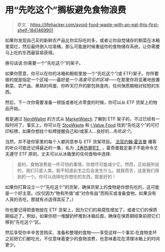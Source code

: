# 用“先吃这个”搁板避免食物浪费

> 原文：<https://lifehacker.com/avoid-food-waste-with-an-eat-this-first-shelf-1841469901>

如果你发现自己买的新鲜农产品比你实际吃的多，或者让你自觉储存的剩菜在冰箱里腐烂，然后最终倒入垃圾桶，那么可能是时候重组你的食物储存系统，让你需要马上吃的东西最容易获得。



换句话说:你需要一个“先吃这个”的架子。

如果你愿意，你可以在你的冰箱和橱柜里放一个“先吃这个”(或 ETF)架子。你所要做的就是指定一个区域——最好是一个*高度可见的区域*——在那里你将显著地放置剩菜、农产品、煮熟的鸡蛋、你昨天打开的那包熟食肉，任何保质期相对较短的东西。

然后，下一次你需要准备一顿饭或者吃点零食的时候，你可以从 ETF 货架上的物品开始。

我是通过 [NerdWallet](https://www.nerdwallet.com/blog/finance/this-is-the-year-you-stop-wasting-food-and-money) 的方式从 [MarketWatch](https://www.marketwatch.com/story/how-to-stop-wasting-food-and-money-2020-02-05) 了解到 ETF 架子的，不过已经有一段时间了。事实上，你可以在 [StopWaste](http://www.stopwaste.org/resource/eat-first-sign) 和 [I Value Food](https://ivaluefood.com/resources/food-storage/eat-me-first-sign/) 找到“先吃这个”的可打印标牌，如果你想挂个标牌提醒自己和/或家人...良好的...*先吃这个*。

当然，并不是你家里的每个人都同意参与 ETF 货架项目。 [法官约翰·霍吉曼](https://maximumfun.org/podcasts/judge-john-hodgman/) 播客的听众可能还记得最近的一集，名为 [【再热罪犯】](https://maximumfun.org/transcripts/judge-john-hodgman/transcript-judge-john-hodgman-ep-445-reheat-offender/) ，霍奇曼裁定妻子不能命令丈夫遵守 ETF 原则，丈夫可以从冰箱里的任何食物中选择:

> 是的，食物浪费是一件可怕的事情，你想尽可能减少它。然而，正如我所说的，我们只是人类。我不知道此生之后会发生什么。就我而言，这是我们得到的一个。你可以选择吃你想吃的东西，那是好的！

如果你打算设立一个“先吃这个”的货架，确保货架上的食物是你想先吃的，这可能是一个好主意。(仅仅因为“物有所值”或“对你有益”而购买或准备食物，如果没有人真的去吃，那就有点适得其反了。)

你也要记得把食物放在 ETF 货架上，因为它们的易腐性增加了，或者它们的保质期临近了。例如，如果你把一堆酸奶杯推到冰箱后面，确保在保质期结束前把它们移到“先吃这个”区。

然后享受你辛辛苦苦购买、准备和整理的食物——享受这样一个事实:在食物变坏之前把它们都吃光，不仅意味着更少的食物浪费，也意味着花在清理冰箱上的时间更少。